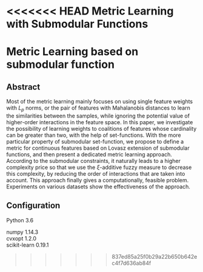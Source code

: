 <<<<<<< HEAD
Metric Learning with Submodular Functions
=======
Metric Learning based on submodular function  
=====

## Abstract

  Most of the metric learning mainly focuses on using single feature weights with $L_p$ norms, or the pair of features with Mahalanobis distances to learn the similarities between the samples, while ignoring the potential value of higher-order interactions in the feature space. In this paper, we investigate the possibility of learning weights to coalitions of features whose cardinality can be greater than two, with the help of set-functions. With the more particular property of submodular set-function, we propose to define a metric for continuous features based on Lovasz extension of submodular functions, and then present a dedicated metric learning approach. According to the submodular constraints, it naturally leads to a higher complexity price so that we use the $\xi$-additive fuzzy measure to decrease this complexity, by reducing the order of interactions that are taken into account. This approach finally gives a computationally, feasible problem. Experiments on various datasets show the effectiveness of the approach.<br>

## Configuration

Python 3.6

  numpy 1.14.3 <br>
  cvxopt 1.2.0 <br>
  scikit-learn 0.19.1 <br>




>>>>>>> 837ed85a25f0b29a22b650b642ec4f7d636ab84f
